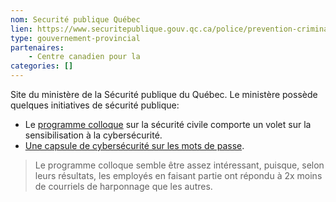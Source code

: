 ```yaml
---
nom: Securité publique Québec
lien: https://www.securitepublique.gouv.qc.ca/police/prevention-criminalite/semaine-de-la-prevention-de-la-criminalite/cybersecurite.html
type: gouvernement-provincial
partenaires:
    - Centre canadien pour la
categories: []
---
```

Site du ministère de la Sécurité publique du Québec. Le ministère possède quelques initiatives de sécurité publique:
* Le [programme colloque](https://www.securitepublique.gouv.qc.ca/securite-civile/activites-et-evenements/colloque-sc/2019/programme.html) sur la sécurité civile comporte un volet sur la sensibilisation à la cybersécurité.  
* [Une capsule de cybersécurité sur les mots de passe](https://www.securitepublique.gouv.qc.ca/police/prevention-criminalite/semaine-de-la-prevention-de-la-criminalite/cybersecurite.html).

<!-- Section Subjective -->
> Le programme colloque semble être assez intéressant, puisque, selon leurs résultats, les employés en faisant partie ont répondu à 2x moins de courriels de harponnage que les autres.
